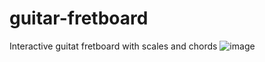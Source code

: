 # guitar-fretboard
Interactive guitat fretboard with scales and chords
![image](https://github.com/user-attachments/assets/7ac1378d-35bd-4101-a91d-861e538ab24b)
